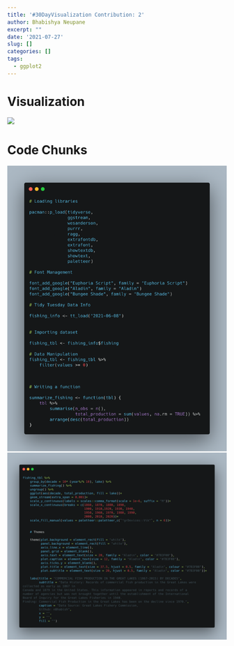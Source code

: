 ```yaml
---
title: '#30DayVisualization Contribution: 2'
author: Bhabishya Neupane
excerpt: ""
date: '2021-07-27'
slug: []
categories: []
tags:
  - ggplot2
---
```











# Visualization

<img src="{{< blogdown/postref >}}index_files/figure-html/plotting-1.png" width="1728" />


# Code Chunks

![plot1](plot1.png)
![plot2](plot2.png)

